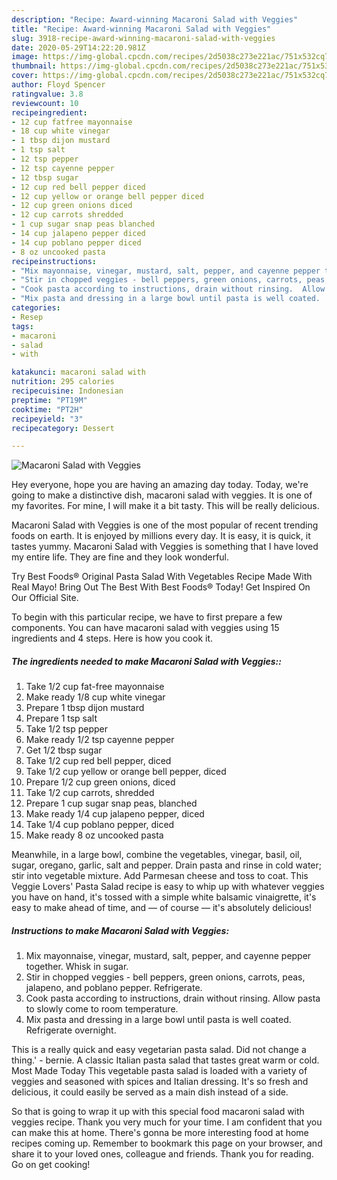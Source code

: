 ```yaml
---
description: "Recipe: Award-winning Macaroni Salad with Veggies"
title: "Recipe: Award-winning Macaroni Salad with Veggies"
slug: 3918-recipe-award-winning-macaroni-salad-with-veggies
date: 2020-05-29T14:22:20.981Z
image: https://img-global.cpcdn.com/recipes/2d5038c273e221ac/751x532cq70/macaroni-salad-with-veggies-recipe-main-photo.jpg
thumbnail: https://img-global.cpcdn.com/recipes/2d5038c273e221ac/751x532cq70/macaroni-salad-with-veggies-recipe-main-photo.jpg
cover: https://img-global.cpcdn.com/recipes/2d5038c273e221ac/751x532cq70/macaroni-salad-with-veggies-recipe-main-photo.jpg
author: Floyd Spencer
ratingvalue: 3.8
reviewcount: 10
recipeingredient:
- 12 cup fatfree mayonnaise
- 18 cup white vinegar
- 1 tbsp dijon mustard
- 1 tsp salt
- 12 tsp pepper
- 12 tsp cayenne pepper
- 12 tbsp sugar
- 12 cup red bell pepper diced
- 12 cup yellow or orange bell pepper diced
- 12 cup green onions diced
- 12 cup carrots shredded
- 1 cup sugar snap peas blanched
- 14 cup jalapeno pepper diced
- 14 cup poblano pepper diced
- 8 oz uncooked pasta
recipeinstructions:
- "Mix mayonnaise, vinegar, mustard, salt, pepper, and cayenne pepper together.  Whisk in sugar."
- "Stir in chopped veggies - bell peppers, green onions, carrots, peas, jalapeno, and poblano pepper. Refrigerate."
- "Cook pasta according to instructions, drain without rinsing.  Allow pasta to slowly come to room temperature."
- "Mix pasta and dressing in a large bowl until pasta is well coated.  Refrigerate overnight."
categories:
- Resep
tags:
- macaroni
- salad
- with

katakunci: macaroni salad with
nutrition: 295 calories
recipecuisine: Indonesian
preptime: "PT19M"
cooktime: "PT2H"
recipeyield: "3"
recipecategory: Dessert

---
```



![Macaroni Salad with Veggies](https://img-global.cpcdn.com/recipes/2d5038c273e221ac/751x532cq70/macaroni-salad-with-veggies-recipe-main-photo.jpg)

Hey everyone, hope you are having an amazing day today. Today, we're going to make a distinctive dish, macaroni salad with veggies. It is one of my favorites. For mine, I will make it a bit tasty. This will be really delicious.

Macaroni Salad with Veggies is one of the most popular of recent trending foods on earth. It is enjoyed by millions every day. It is easy, it is quick, it tastes yummy. Macaroni Salad with Veggies is something that I have loved my entire life. They are fine and they look wonderful.

Try Best Foods® Original Pasta Salad With Vegetables Recipe Made With Real Mayo! Bring Out The Best With Best Foods® Today! Get Inspired On Our Official Site.


To begin with this particular recipe, we have to first prepare a few components. You can have macaroni salad with veggies using 15 ingredients and 4 steps. Here is how you cook it.

##### The ingredients needed to make Macaroni Salad with Veggies::

1. Take 1/2 cup fat-free mayonnaise
1. Make ready 1/8 cup white vinegar
1. Prepare 1 tbsp dijon mustard
1. Prepare 1 tsp salt
1. Take 1/2 tsp pepper
1. Make ready 1/2 tsp cayenne pepper
1. Get 1/2 tbsp sugar
1. Take 1/2 cup red bell pepper, diced
1. Take 1/2 cup yellow or orange bell pepper, diced
1. Prepare 1/2 cup green onions, diced
1. Take 1/2 cup carrots, shredded
1. Prepare 1 cup sugar snap peas, blanched
1. Make ready 1/4 cup jalapeno pepper, diced
1. Take 1/4 cup poblano pepper, diced
1. Make ready 8 oz uncooked pasta


Meanwhile, in a large bowl, combine the vegetables, vinegar, basil, oil, sugar, oregano, garlic, salt and pepper. Drain pasta and rinse in cold water; stir into vegetable mixture. Add Parmesan cheese and toss to coat. This Veggie Lovers&#39; Pasta Salad recipe is easy to whip up with whatever veggies you have on hand, it&#39;s tossed with a simple white balsamic vinaigrette, it&#39;s easy to make ahead of time, and — of course — it&#39;s absolutely delicious! 

##### Instructions to make Macaroni Salad with Veggies:

1. Mix mayonnaise, vinegar, mustard, salt, pepper, and cayenne pepper together.  Whisk in sugar.
1. Stir in chopped veggies - bell peppers, green onions, carrots, peas, jalapeno, and poblano pepper. Refrigerate.
1. Cook pasta according to instructions, drain without rinsing.  Allow pasta to slowly come to room temperature.
1. Mix pasta and dressing in a large bowl until pasta is well coated.  Refrigerate overnight.


This is a really quick and easy vegetarian pasta salad. Did not change a thing.&#39; - bernie. A classic Italian pasta salad that tastes great warm or cold. Most Made Today This vegetable pasta salad is loaded with a variety of veggies and seasoned with spices and Italian dressing. It&#39;s so fresh and delicious, it could easily be served as a main dish instead of a side. 

So that is going to wrap it up with this special food macaroni salad with veggies recipe. Thank you very much for your time. I am confident that you can make this at home. There's gonna be more interesting food at home recipes coming up. Remember to bookmark this page on your browser, and share it to your loved ones, colleague and friends. Thank you for reading. Go on get cooking!
